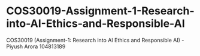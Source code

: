 # COS30019-Assignment-1-Research-into-AI-Ethics-and-Responsible-AI
COS30019 (Assignment-1: Research into AI Ethics and Responsible AI) - Piyush Arora 104813189
